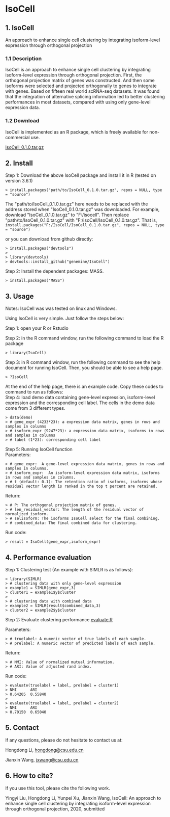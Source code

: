 # IsoCell
## 1. IsoCell
An approach to enhance single cell clustering by integrating isoform-level expression through orthogonal projection
### 1.1 Description
IsoCell is an approach to enhance single cell clustering by integrating isoform-level expression through orthogonal projection. First, the orthogonal projection matrix of genes was constructed. And then some isoforms were selected and projected orthogonally to genes to integrate with genes. Based on fifteen real world scRNA-seq datasets. It was found that the integration of alternative splicing information led to better clustering performances in most datasets, compared with using only gene-level expression data.

### 1.2 Download
IsoCell is implemented as an R package, which is freely available for non-commercial use.

[IsoCell_0.1.0.tar.gz](https://github.com/genemine/IsoCell/blob/master/IsoCell_0.1.0.tar.gz)


## 2. Install
Step 1: Download the above IsoCell package and install it in R (tested on version 3.6.1)
```
> install.packages("path/to/IsoCell_0.1.0.tar.gz", repos = NULL, type = "source")
```
The "path/to/IsoCell_0.1.0.tar.gz" here needs to be replaced with the address stored when "IsoCell_0.1.0.tar.gz" was downloaded.
For example, download "IsoCell_0.1.0.tar.gz" to "F:/isocell". Then replace "path/to/IsoCell_0.1.0.tar.gz" with "F:/IsoCell/IsoCell_0.1.0.tar.gz". That is, ```install.packages("F:/IsoCell/IsoCell_0.1.0.tar.gz", repos = NULL, type = "source")```

or you can download from github directly:
```
> install.packages("devtools")
> 
> library(devtools)
> devtools::install_github("genemine/IsoCell")
```


Step 2: Install the dependent packages: MASS.
```
> install.packages("MASS")
```


## 3. Usage
Notes: IsoCell was was tested on linux and Windows.

Using IsoCell is very simple. Just follow the steps below:

Step 1: open your R or Rstudio

Step 2: in the R command window, run the following command to load the R package
```
> library(IsoCell)
```

Step 3: in R command window, run the following command to see the help document for running IsoCell. Then, you should be able to see a help page.
```
> ?IsoCell
```

At the end of the help page, there is an example code. Copy these codes to command to run as follows:  
Step 4: load demo data containing gene-level expression, isoform-level expression and the corresponding cell label. The cells in the demo data come from 3 different types.
```
> data(demo)
> # gene_expr (4233*23): a expression data matrix, genes in rows and samples in columns
> # isoform_expr (9247*23): a expression data matrix, isoforms in rows and samples in columns
> # label (1*23): corresponding cell label
```

Step 5: Running IsoCell function  
Parameters:
```
> # gene_expr:  A gene-level expression data matrix, genes in rows and samples in columns.
> # isoform_expr:  An isoform-level expression data matrix, isoforms in rows and samples in columns.
> # t (default: 0.1): The retention ratio of isoforms, isoforms whose residual vector length is ranked in the top t percent are retained.
```
Return:
```
> # P: The orthogonal projection matrix of genes.
> # len_residual_vector: The length of the residual vector of normalized isoform.
> # selisoform: The isoforms IsoCell select for the final combining.
> # combined_data: The final combined data for clustering.
```
Run code:
```
> result = IsoCell(gene_expr,isoform_expr)
```

## 4. Performance evaluation
Step 1: Clustering test (An example with SIMLR is as follows):
```
> library(SIMLR)
> # clustering data with only gene-level expression
> example1 = SIMLR(gene_expr,3)
> cluster1 = example1$y$cluster
> 
> # clustering data with combined data
> example2 = SIMLR(result$combined_data,3)
> cluster2 = example2$y$cluster
```
Step 2: Evaluate clustering performance [evaluate.R](https://github.com/genemine/IsoCell/blob/main/code/evaluate.R)

Parameters:
```
> # truelabel: A numeric vector of true labels of each sample.
> # prelabel: A numeric vector of predicted labels of each sample.
```
Return:
```
> # NMI: Value of normalized mutual information.
> # ARI: Value of adjusted rand index.
```
Run code:
```
> evaluate(truelabel = label, prelabel = cluster1)
> NMI      ARI 
> 0.64205  0.55840
>
> evaluate(truelabel = label, prelabel = cluster2)
> NMI      ARI 
> 0.70150  0.65040
```

## 5. Contact
If any questions, please do not hesitate to contact us at: 

Hongdong Li, hongdong@csu.edu.cn

Jianxin Wang, jxwang@csu.edu.cn


## 6. How to cite?
If you use this tool, please cite the following work.

Yingyi Liu, Hongdong Li, Yunpei Xu, Jianxin Wang, IsoCell: An approach to enhance single cell clustering by integrating isoform-level expression through orthogonal projection, 2020, submitted
